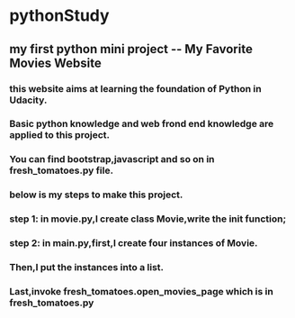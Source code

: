 # pythonStudy
## my first python mini project -- My Favorite Movies Website
### this website aims at learning the foundation of Python in Udacity.
### Basic python knowledge and web frond end knowledge are applied to this project.
### You can find bootstrap,javascript and so on in fresh_tomatoes.py file.  
### below is my steps to make this project.

### step 1: in movie.py,I create class Movie,write the init function;
### step 2: in main.py,first,I create four instances of Movie.
###         Then,I put the instances into a list.
###         Last,invoke fresh_tomatoes.open_movies_page which is in fresh_tomatoes.py